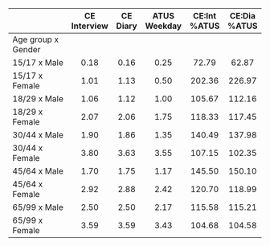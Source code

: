 
|                      | CE<br>Interview |  CE<br>Diary | ATUS<br>Weekday | CE:Int<br>%ATUS | CE:Dia<br>%ATUS |
| -------------------- | :----------: | :----------: | :----------: | :----------: | :----------: |
| Age group x Gender   |              |              |              |              |              |
| 15/17 x Male         |         0.18 |         0.16 |         0.25 |        72.79 |        62.87 |
| 15/17 x Female       |         1.01 |         1.13 |         0.50 |       202.36 |       226.97 |
| 18/29 x Male         |         1.06 |         1.12 |         1.00 |       105.67 |       112.16 |
| 18/29 x Female       |         2.07 |         2.06 |         1.75 |       118.33 |       117.45 |
| 30/44 x Male         |         1.90 |         1.86 |         1.35 |       140.49 |       137.98 |
| 30/44 x Female       |         3.80 |         3.63 |         3.55 |       107.15 |       102.35 |
| 45/64 x Male         |         1.70 |         1.75 |         1.17 |       145.50 |       150.10 |
| 45/64 x Female       |         2.92 |         2.88 |         2.42 |       120.70 |       118.99 |
| 65/99 x Male         |         2.50 |         2.50 |         2.17 |       115.58 |       115.21 |
| 65/99 x Female       |         3.59 |         3.59 |         3.43 |       104.68 |       104.58 |

